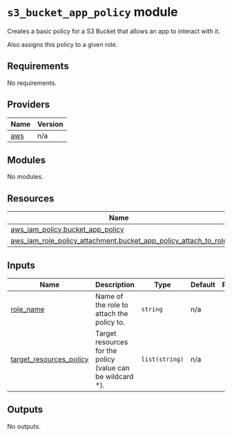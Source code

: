 # `s3_bucket_app_policy` module

Creates a basic policy for a S3 Bucket that allows an app to interact with it.

Also assigns this policy to a given role.

## Requirements

No requirements.

## Providers

| Name                                             | Version |
| ------------------------------------------------ | ------- |
| <a name="provider_aws"></a> [aws](#provider_aws) | n/a     |

## Modules

No modules.

## Resources

| Name                                                                                                                                                                      | Type     |
| ------------------------------------------------------------------------------------------------------------------------------------------------------------------------- | -------- |
| [aws_iam_policy.bucket_app_policy](https://registry.terraform.io/providers/hashicorp/aws/latest/docs/resources/iam_policy)                                                | resource |
| [aws_iam_role_policy_attachment.bucket_app_policy_attach_to_role](https://registry.terraform.io/providers/hashicorp/aws/latest/docs/resources/iam_role_policy_attachment) | resource |

## Inputs

| Name                                                                                                   | Description                                                 | Type           | Default | Required |
| ------------------------------------------------------------------------------------------------------ | ----------------------------------------------------------- | -------------- | ------- | :------: |
| <a name="input_role_name"></a> [role_name](#input_role_name)                                           | Name of the role to attach the policy to.                   | `string`       | n/a     |   yes    |
| <a name="input_target_resources_policy"></a> [target_resources_policy](#input_target_resources_policy) | Target resources for the policy (value can be wildcard \*). | `list(string)` | n/a     |   yes    |

## Outputs

No outputs.
